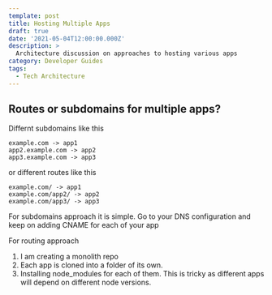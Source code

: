 ```yaml
---
template: post
title: Hosting Multiple Apps
draft: true
date: '2021-05-04T12:00:00.000Z'
description: >
  Architecture discussion on approaches to hosting various apps
category: Developer Guides
tags:
  - Tech Architecture
---
```


## Routes or subdomains for multiple apps?

Differnt subdomains like this

```
example.com -> app1
app2.example.com -> app2
app3.example.com -> app3
```

or different routes like this

```
example.com/ -> app1
example.com/app2/ -> app2
example.com/app3/ -> app3
```

For subdomains approach it is simple. Go to your DNS configuration and keep on adding CNAME for each of your app

For routing approach

1. I am creating a monolith repo
2. Each app is cloned into a folder of its own.
3. Installing node_modules for each of them. This is tricky as different apps will depend on different node versions.
